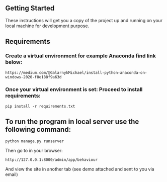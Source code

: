 ## Getting Started

These instructions will get you a copy of the project up and running on your local machine for development purpose.

## Requirements

### Create a virtual environment for example Anaconda find link below:

```
https://medium.com/@GalarnykMichael/install-python-anaconda-on-windows-2020-f8e188f9a63d
```

### Once your virtual environment is set: Proceed to install requirements:

```
pip install -r requirements.txt
```

## To run the program in local server use the following command:

```
python manage.py runserver
```
Then go to in your browser: 
```
http://127.0.0.1:8000/admin/app/behaviour 
```
And view the site in another tab (see demo attached and sent to you via email)
